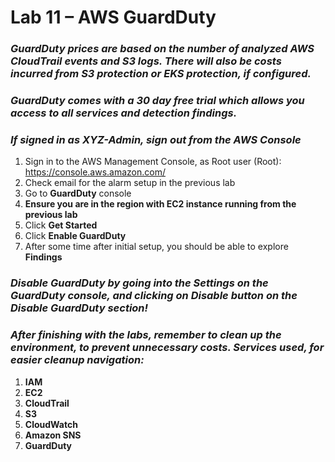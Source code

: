 # Lab 11 – AWS GuardDuty

### *GuardDuty prices are based on the number of analyzed AWS CloudTrail events and S3 logs. There will also be costs incurred from S3 protection or EKS protection, if configured.*

### *GuardDuty comes with a 30 day free trial which allows you access to all services and detection findings.*

### *If signed in as XYZ-Admin, sign out from the AWS Console*

1.  Sign in to the AWS Management Console, as Root user (Root): <https://console.aws.amazon.com/>
2.  Check email for the alarm setup in the previous lab
3.  Go to **GuardDuty** console
4.  **Ensure you are in the region with EC2 instance running from the previous lab**
5.  Click **Get Started**
6.  Click **Enable GuardDuty**
7.  After some time after initial setup, you should be able to explore **Findings**

### *Disable GuardDuty by going into the Settings on the GuardDuty console, and clicking on Disable button on the Disable GuardDuty section!*

### *After finishing with the labs, remember to clean up the environment, to prevent unnecessary costs. Services used, for easier cleanup navigation:*

1.  **IAM**
2.  **EC2**
3.  **CloudTrail**
4.  **S3**
5.  **CloudWatch**
6.  **Amazon SNS**
7.  **GuardDuty**
